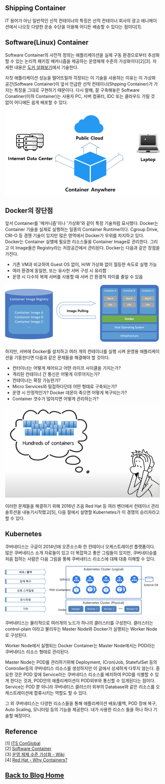 ## Shipping Container
IT 용어가 아닌 일반적인 선적 컨테이너의 특징은 선적 컨테이너 회사의 광고 애니메이션에서 나오듯 다양한 운송 수단을 이용해 어디든 배송할 수 있다는 점이다[1]. 

## Software(Linux) Container
Software Container의 사전적 정의는 애플리케이션을 실제 구동 환경으로부터 추상화할 수 있는 논리적 패키징 메커니즘을 제공하는 운영체제 수준의 가상화이다[2][3]. 자세한 내용은 [도커 살펴보기](docker-vs-vm.md)에서 기술한다.

자칫 애플리케이션 성능을 떨어뜨릴까 걱정되는 이 기술을 사용하는 이유는 이 가상화 공간(Software Container)이 앞서 언급한 선적 컨테이너(Shpping Container)가 가지는 특징을 그대로 구현하기 때문이다. 다시 말해, 잘 구축해놓은 Software Conatiner(이하 Container)는 사용자 PC, 서버 컴퓨터, IDC 또는 클라우드 가릴 것 없이 어디에든 쉽게 배포할 수 있다.

![](images/container-anywhere.png "그림 출처 : sanghwan.lee")

## Docker의 장단점

앞서 Container를 '메커니즘'이나 '가상화'와 같이 특정 기술처럼 묘사했다. Docker는 Container 기술을 실제로 실행하는 일종의 Container Runtime이다. Cgroup Drive, CRI-O 등 경쟁 기술이 있지만 많은 영역에서 Docker가 우위를 차지하고 있다. Docker는 Container 실행에 필요한 리소스들을 Container Image로 관리한다. 그리고 이 Image들은 Registry라는 저장공간에서 관리된다. Docker는 다음과 같은 장점을 가진다.
- 기존 VM과 비교하여 Guest OS 없이, H/W 가상화 없이 월등한 속도로 실행 가능
- 여러 환경에 동일한, 또는 유사한 서버 구성 시 유리함
- 운영 시 다수의 복제 서버를 사용할 때 서버 간 환경적 차이를 줄일 수 있음

![](images/docker-registry.png "그림 출처 : Custom https://kubernetes.io/ko/docs/concepts/overview/what-is-kubernetes/")

하지만, 서버에 Docker를 설치하고 여러 개의 컨테이너를 실행 시켜 운영용 애플리케이션을 기동한다면 다음과 같은 문제들을 해결해야 할 것이다.
- 컨터이너는 어떻게 제어되고 어떤 라이프 사이클을 가지는가?
- 격리된 컨테이너 간 통신은 어떻게 이루어지는가?
- 컨테이너는 확장 가능한가?
- Micro Services와 밀접하다던데 어떤 형태로 구축되는가?
- 운영 시 안정적인가? Docker 데몬이 죽으면 어떻게 복구되는가?
- Container 갯수가 많아지면 어떻게 관리하는가?

![](images/docker-negative.png "그림 출처 : https://www.youtube.com/watch?v=IMOZCDhH7do")

이러한 문제들을 해결하기 위해 2016년 즈음 Red Hat 등 여러 벤더에서 컨테이너 관리 솔루션을 내놓기시작했고[5], 다음 절에서 설명할 Kubernetes가 이 경쟁의 승리자라고 할 수 있다.

## Kubernetes
쿠버네티스는 구글이 2014년에 오픈소스화 한 컨테이너 오케스트레이션 플랫폼이다. 많은 쿠버네티스 소개 자료들이 있고 더 복잡하고 좋은 그림들이 있지만, 쿠버네티승를 처음 접하는 사람은 다음 그림을 통해 쿠버네티스 리소스에 대해 대충 이해할 수 있다.

![](images/simple-k8s.png "그림 출처 : sanghwna.lee")

쿠버네티스는 물리적으로 여러개의 노드가 하나의 클러스터를 구성한다. 클러스터는   control-plain 이라고 불리우는 Master Node와 Docker가 실행되는 Worker Node로 구성된다.

Worker Node에서 실행되는 Docker Container는 Master Node에서는 POD라는 쿠버네티스 리소스 형태로 관리된다.

Master Node는 POD를 관리하기위해 Deployment, (Cron)Job, StatefulSet 등의 Controller등의 쿠버네티스 리소스를 생성하지만 이 글에서 상세하게 다루지 않는다. 중요한 것은 POD 앞에 Service라는 쿠버네티스 리소스를 배치하여 POD를 식별할 수 있게 한다는 것과, POD안의 애플리케이션이 POD외부와 통신할 수 있게된다는 점이다. Service는 POD 뿐 아니라 쿠버네티스 클러스터 외부의 Database와 같은 리소스를 오케스트레이션에 합류시키는 역할도 할 수 있다.

그 외 쿠버네티스는 다양한 리소스들을 통해 애플리케이션 배포/롤백, POD 장애 복구, Auto Scaling, 모니터링 등의 기능을 제공한다. 내가 사용한 리소스 들을 하나 하나 기술할 예정이다.  

## Reference
[1] [ITS ConGlobal](https://www.youtube.com/watch?v=vqmlM7TIvXo)  
[2] [Software Container](https://cloud.google.com/containers?hl=ko)  
[3] [운영 체제 수준 가상화 - Wiki](https://ko.wikipedia.org/wiki/%EC%9A%B4%EC%98%81_%EC%B2%B4%EC%A0%9C_%EC%88%98%EC%A4%80_%EA%B0%80%EC%83%81%ED%99%94)  
[4] [Red Hat - Why Containers?](https://www.youtube.com/watch?v=n-JwAM6XF88)  

## [**Back to Blog Home**](../README.md)